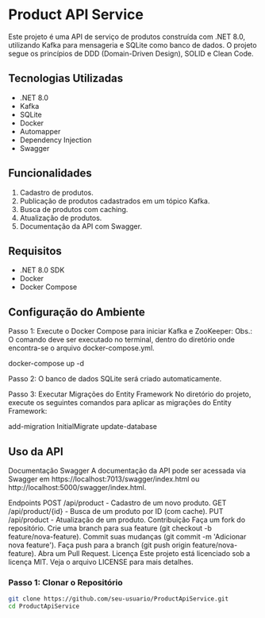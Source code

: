 # Product API Service

Este projeto é uma API de serviço de produtos construída com .NET 8.0, utilizando Kafka para mensageria e SQLite como banco de dados. O projeto segue os princípios de DDD (Domain-Driven Design), SOLID e Clean Code.

## Tecnologias Utilizadas

- .NET 8.0
- Kafka
- SQLite
- Docker
- Automapper
- Dependency Injection
- Swagger

## Funcionalidades

1. Cadastro de produtos.
2. Publicação de produtos cadastrados em um tópico Kafka.
3. Busca de produtos com caching.
4. Atualização de produtos.
5. Documentação da API com Swagger.

## Requisitos

- .NET 8.0 SDK
- Docker
- Docker Compose

## Configuração do Ambiente
Passo 1: Execute o Docker Compose para iniciar Kafka e ZooKeeper:
Obs.: O comando deve ser executado no terminal, dentro do diretório onde encontra-se o arquivo docker-compose.yml.

docker-compose up -d

Passo 2: O banco de dados SQLite será criado automaticamente.

Passo 3: Executar Migrações do Entity Framework
No diretório do projeto, execute os seguintes comandos para aplicar as migrações do Entity Framework:

add-migration InitialMigrate
update-database

## Uso da API
Documentação Swagger
A documentação da API pode ser acessada via Swagger em https://localhost:7013/swagger/index.html ou http://localhost:5000/swagger/index.html.

Endpoints
POST /api/product - Cadastro de um novo produto.
GET /api/product/{id} - Busca de um produto por ID (com cache).
PUT /api/product - Atualização de um produto.
Contribuição
Faça um fork do repositório.
Crie uma branch para sua feature (git checkout -b feature/nova-feature).
Commit suas mudanças (git commit -m 'Adicionar nova feature').
Faça push para a branch (git push origin feature/nova-feature).
Abra um Pull Request.
Licença
Este projeto está licenciado sob a licença MIT. Veja o arquivo LICENSE para mais detalhes.

### Passo 1: Clonar o Repositório

```bash
git clone https://github.com/seu-usuario/ProductApiService.git
cd ProductApiService
